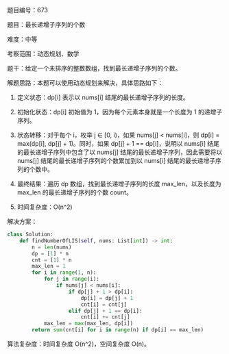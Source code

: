 题目编号：673

题目：最长递增子序列的个数

难度：中等

考察范围：动态规划、数学

题干：给定一个未排序的整数数组，找到最长递增子序列的个数。

解题思路：本题可以使用动态规划来解决，具体思路如下：

1. 定义状态：dp[i] 表示以 nums[i] 结尾的最长递增子序列的长度。

2. 初始化状态：dp[i] 初始值为 1，因为每个元素本身就是一个长度为 1 的递增子序列。

3. 状态转移：对于每个 i，枚举 j ∈ [0, i)，如果 nums[j] < nums[i]，则 dp[i] = max(dp[i], dp[j] + 1)。同时，如果 dp[j] + 1 == dp[i]，说明以 nums[i] 结尾的最长递增子序列中包含了以 nums[j] 结尾的最长递增子序列，因此需要将以 nums[j] 结尾的最长递增子序列的个数累加到以 nums[i] 结尾的最长递增子序列的个数中。

4. 最终结果：遍历 dp 数组，找到最长递增子序列的长度 max_len，以及长度为 max_len 的最长递增子序列的个数 count。

5. 时间复杂度：O(n^2)

解决方案：

```python
class Solution:
    def findNumberOfLIS(self, nums: List[int]) -> int:
        n = len(nums)
        dp = [1] * n
        cnt = [1] * n
        max_len = 1
        for i in range(1, n):
            for j in range(i):
                if nums[j] < nums[i]:
                    if dp[j] + 1 > dp[i]:
                        dp[i] = dp[j] + 1
                        cnt[i] = cnt[j]
                    elif dp[j] + 1 == dp[i]:
                        cnt[i] += cnt[j]
            max_len = max(max_len, dp[i])
        return sum(cnt[i] for i in range(n) if dp[i] == max_len)
```

算法复杂度：时间复杂度 O(n^2)，空间复杂度 O(n)。